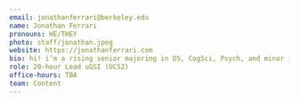 ```yaml
---
email: jonathanferrari@berkeley.edu
name: Jonathan Ferrari
pronouns: HE/THEY
photo: staff/jonathan.jpeg
website: https://jonathanferrari.com
bio: hi! i’m a rising senior majoring in DS, CogSci, Psych, and minor in CS. when im not teaching or in class, you can usually find me at a cafe around campus, playing zelda/smash bros with friends, or out at a nearby hiking trail! a fun fact about me is that i’ve been to 47 states and 2/3 of the national parks!
role: 20-hour Lead uGSI (UCS2)
office-hours: TBA
team: Content
---
```

